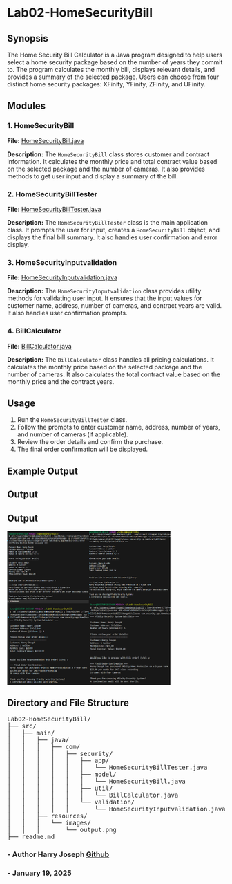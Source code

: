 # Lab02-HomeSecurityBill

## Synopsis
The Home Security Bill Calculator is a Java program designed to help users select a home security package based on the number of years they commit to. The program calculates the monthly bill, displays relevant details, and provides a summary of the selected package. Users can choose from four distinct home security packages: XFinity, YFinity, ZFinity, and UFinity.

## Modules

### 1. HomeSecurityBill
**File:** [HomeSecurityBill.java](src/main/java/com/security/model/HomeSecurityBill.java)

**Description:** 
The `HomeSecurityBill` class stores customer and contract information. It calculates the monthly price and total contract value based on the selected package and the number of cameras. It also provides methods to get user input and display a summary of the bill.

### 2. HomeSecurityBillTester
**File:** [HomeSecurityBillTester.java](src/main/java/com/security/app/HomeSecurityBillTester.java)

**Description:** 
The `HomeSecurityBillTester` class is the main application class. It prompts the user for input, creates a `HomeSecurityBill` object, and displays the final bill summary. It also handles user confirmation and error display.

### 3. HomeSecurityInputvalidation
**File:** [HomeSecurityInputvalidation.java](src/main/java/com/security/validation/HomeSecurityInputvalidation.java)

**Description:** 
The `HomeSecurityInputvalidation` class provides utility methods for validating user input. It ensures that the input values for customer name, address, number of cameras, and contract years are valid. It also handles user confirmation prompts.

### 4. BillCalculator
**File:** [BillCalculator.java](src/main/java/com/security/util/BillCalculator.java)

**Description:** 
The `BillCalculator` class handles all pricing calculations. It calculates the monthly price based on the selected package and the number of cameras. It also calculates the total contract value based on the monthly price and the contract years.

## Usage
1. Run the `HomeSecurityBillTester` class.
2. Follow the prompts to enter customer name, address, number of years, and number of cameras (if applicable).
3. Review the order details and confirm the purchase.
4. The final order confirmation will be displayed.

## Example Output




## Output
## Output
<div style="display: flex; flex-wrap: wrap;">
    <!-- First Row -->
    <div style="display: flex; width: 75%;">
        <img src="src/main/resources/images/1bill.png" alt="output1" style="width: 50%;">
        <img src="src/main/resources/images/3bill.png" alt="output2" style="width: 50%;">
    </div>
    <!-- Second Row -->
    <div style="display: flex; width: 75%;">
        <img src="src/main/resources/images/4bill.png" alt="output3" style="width: 50%;">
        <img src="src/main/resources/images/5bill.png" alt="output4" style="width: 50%;">
    </div>
</div>

## Directory and File Structure
<pre>
Lab02-HomeSecurityBill/
├── src/
│   ├── main/
│   │   ├── java/
│   │   │   ├── com/
│   │   │   │   ├── security/
│   │   │   │   │   ├── app/
│   │   │   │   │   │   └── HomeSecurityBillTester.java
│   │   │   │   │   ├── model/
│   │   │   │   │   │   └── HomeSecurityBill.java
│   │   │   │   │   ├── util/
│   │   │   │   │   │   └── BillCalculator.java
│   │   │   │   │   └── validation/
│   │   │   │   │       └── HomeSecurityInputvalidation.java
│   │   ├── resources/
│   │   │   └── images/
│   │   │       └── output.png
├── readme.md
</pre>

### - Author Harry Joseph [Github](https://github.com/hjoseph777)
### - January 19, 2025
